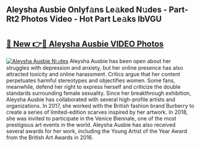 ## Aleysha Ausbie Onlyf𝚊ns Le𝚊ked N𝚞des - Part-Rt2 Photos Video - Hot Part Le𝚊ks lbVGU

# <h2><a href="http://ab73310.deff.icu/?id=Aleysha+Ausbie">🔗 New 👉🔴 Aleysha Ausbie VIDEO Photos</a></h2>

[![Aleysha Ausbie N𝚞des](https://i.imgur.com/rIISA9y.gif)](http://ab73310.deff.icu/?id=Aleysha+Ausbie)
Aleysha Ausbie has been open about her struggles with depression and anxiety, but her online presence has also attracted toxicity and online harassment. Critics argue that her content perpetuates harmful stereotypes and objectifies women. Some fans, meanwhile, defend her right to express herself and criticize the double standards surrounding female sexuality. Since her breakthrough exhibition, Aleysha Ausbie has collaborated with several high-profile artists and organizations. In 2017, she worked with the British fashion brand Burberry to create a series of limited-edition scarves inspired by her artwork. In 2018, she was invited to participate in the Venice Biennale, one of the most prestigious art events in the world. Aleysha Ausbie has also received several awards for her work, including the Young Artist of the Year Award from the British Art Awards in 2016.
